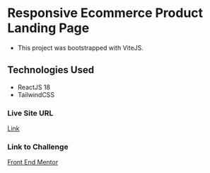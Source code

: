 # Responsive Ecommerce Product Landing Page

-   This project was bootstrapped with ViteJS.

## Technologies Used

-   ReactJS 18
-   TailwindCSS

### Live Site URL

[Link](https://fem-ecommerce-landing.netlify.app/)

### Link to Challenge

[Front End Mentor](https://www.frontendmentor.io/challenges/ecommerce-product-page-UPsZ9MJp6)